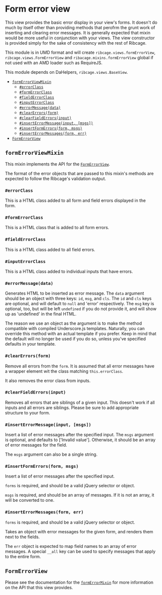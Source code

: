# Form error view <a name="form-error-view"></a>

This view provides the basic error display in your view's forms. It doesn't do
much by itself other than providing methods that perofrm the grunt work of
inserting and clearing error messages. It is generally expected that mixin
would be more useful in conjunction with your views. The view constructor is
provided simply for the sake of consistency with the rest of Ribcage.

This module is in UMD format and will create `ribcage.views.formErrorView`,
`ribcage.views.FormErrorView` and `ribacage.mixins.formErrorView` global if not
used with an AMD loader such as RequireJS.

This module depends on DaHelpers, `ribcage.views.BaseView`.

 + [`formErrorViewMixin`](#formerrorviewmixin)
   - [`#errorClass`](#errorclass)
   - [`#formErrorClass`](#formerrorclass)
   - [`#fieldErrorClass`](#fielderrorclass)
   - [`#inputErrorClass`](#inputerrorclass)
   - [`#errorMessage(data)`](#errormessage-data)
   - [`#clearErrors(form)`](#clearerrors-form)
   - [`#clearFieldErrors(input)`](#clearfielderrors-input)
   - [`#insertErrorMessage(input, [msgs])`](#inserterrormessage-input-msgs)
   - [`#insertFormErrors(form, msgs)`](#insertformerrors-form-msgs)
   - [`#insertErrorMessages(form, err)`](#inserterrormessages-form-err)
 + [`FormErrorView`](#formerrorview)


## `formErrorViewMixin` <a name="formerrorviewmixin"></a>

This mixin implements the API for the [`FormErrorView`](#formerrorview).

The format of the error objects that are passed to this mixin's methods are
expected to follow the Ribcage's validation output.

### `#errorClass` <a name="errorclass"></a>

This is a HTML class added to all form and field errors displayed in the form.

### `#formErrorClass` <a name="formerrorclass"></a>

This is a HTML class that is added to all form errors.

### `#fieldErrorClass` <a name="fielderrorclass"></a>

This is a HTML class added to all field errors.

### `#inputErrorClass` <a name="inputerrorclass"></a>

This is a HTML class added to individual inputs that have errors.

### `#errorMessage(data)` <a name="errormessage-data"></a>

Generates HTML to be inserted as error message. The `data` argument should be
an object with three keys: `id`, `msg`, and `cls`. The `id` and `cls` keys are
optional, and will default to `null` and 'error' respectively. The `msg` key is
optional, too, but will be left `undefined` if you do not provide it, and will
show up as 'undefined' in the final HTML.

The reason we use an object as the argument is to make the method compatible
with compiled Underscore.js templates. Naturally, you can override this method
with an actual template if you prefer. Keep in mind that the default will no
longer be used if you do so, unless you've specified defaults in your template.

### `#clearErrors(form)` <a name="clearerrors-form"></a>

Remove all errors from the `form`. It is assumed that all error messages have a
wrapper element wit the class matching `this.errorClass`.

It also removes the error class from inputs.

### `#clearFieldErrors(input)` <a name="clearfielderrors-input"></a>

Removes all errors that are siblings of a given input. This doesn't work if all
inputs and all errors are siblings. Please be sure to add appropriate structure
to your form.

### `#insertErrorMessage(input, [msgs])` <a name="inserterrormessage-input-msgs"></a>

Insert a list of error messages after the specified input. The `msgs` argument
is optional, and defaults to ['Invalid value']. Otherwise, it should be an
array of error messages for the field.

The `msgs` argument can also be a single string.

### `#insertFormErrors(form, msgs)` <a name="insertformerrors-form-msgs"></a>

Insert a list of error messages after the specified input.

`forms` is required, and should be a valid jQuery selector or object.

`msgs` is required, and should be an array of messages. If it is not an array,
it will be converted to one.

### `#insertErrorMessages(form, err)` <a name="inserterrormessages-form-err"></a>

`forms` is required, and should be a valid jQuery selector or object.

Takes an object with error messages for the given form, and renders them next
to the fields.

The `err` object is expected to map field names to an array of error messages.
A special `__all` key can be used to specify messages that apply to the entire
form.

## `FormErrorView` <a name="formerrorview"></a>

Please see the documentation for the [`formErrorMixin`](#formerrormixin) for
more information on the API that this view provides.